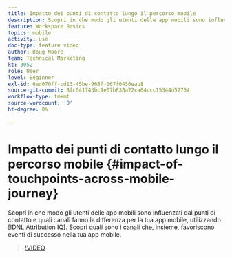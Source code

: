 ```yaml
---
title: Impatto dei punti di contatto lungo il percorso mobile
description: Scopri in che modo gli utenti delle app mobili sono influenzati dai punti di contatto e quali canali fanno la differenza per la tua app mobile, utilizzando Attribution IQ. Scopri quali sono i canali che, insieme, favoriscono eventi di successo nella tua app mobile.
feature: Workspace Basics
topics: mobile
activity: use
doc-type: feature video
author: Doug Moore
team: Technical Marketing
kt: 3052
role: User
level: Beginner
exl-id: 6ed070ff-cd13-45be-968f-067f0436eab8
source-git-commit: 8fc641743bc9e07b838a22ca64ccc15344d52764
workflow-type: tm+mt
source-wordcount: '0'
ht-degree: 0%

---
```


# Impatto dei punti di contatto lungo il percorso mobile {#impact-of-touchpoints-across-mobile-journey}

Scopri in che modo gli utenti delle app mobili sono influenzati dai punti di contatto e quali canali fanno la differenza per la tua app mobile, utilizzando [!DNL Attribution IQ]. Scopri quali sono i canali che, insieme, favoriscono eventi di successo nella tua app mobile.

>[!VIDEO](https://video.tv.adobe.com/v/27827/?quality=12&learn=on)
